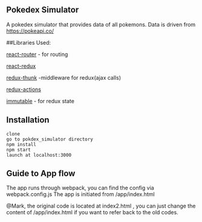 ## Pokedex Simulator

A pokedex simulator that provides data of all pokemons. Data is driven from https://pokeapi.co/


##Libraries Used:

[react-router](https://github.com/reactjs/react-router) - for routing

[react-redux](https://github.com/reactjs/react-redux)

[redux-thunk](https://github.com/gaearon/redux-thunk) -middleware for redux(ajax calls)

[redux-actions](https://github.com/acdlite/redux-actions)

[immutable](https://facebook.github.io/immutable-js/) - for redux state

## Installation

```
clone
go to pokdex_simulator directory
npm install
npm start
launch at localhost:3000
```

## Guide to App flow
The app runs through webpack, you can find the config via webpack.config.js
The app is initiated from /app/index.html

@Mark, the original code is located at index2.html , you can just change the content of /app/index.html if you want to refer back to the old codes.


